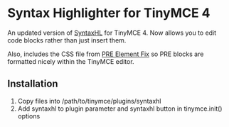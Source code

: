 # Syntax Highlighter for TinyMCE 4

An updated version of [SyntaxHL](https://github.com/RichGuk/syntaxhl) for TinyMCE 4.  Now allows you to edit code blocks rather than just insert them.

Also, includes the CSS file from [PRE Element Fix](http://sourceforge.net/p/tinymce/plugins/157/) so PRE blocks are formatted nicely within the TinyMCE editor.

## Installation

1. Copy files into /path/to/tinymce/plugins/syntaxhl
2. Add syntaxhl to plugin parameter and syntaxhl button in tinymce.init() options